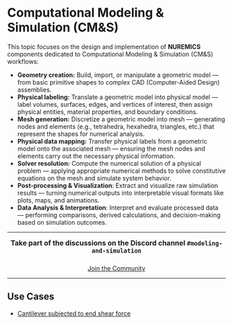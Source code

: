 # Computational Modeling & Simulation (CM&S)

This topic focuses on the design and implementation of **NUREMICS** components dedicated to Computational Modeling & Simulation (CM&S) workflows:

- **Geometry creation:** Build, import, or manipulate a geometric model — from basic primitive shapes to complex CAD (Computer-Aided Design) assemblies.
- **Physical labeling:** Translate a geometric model into physical model — label volumes, surfaces, edges, and vertices of interest, then assign physical entities, material properties, and boundary conditions.
- **Mesh generation:** Discretize a geometric model into mesh — generating nodes and elements (e.g., tetrahedra, hexahedra, triangles, etc.) that represent the shapes for numerical analysis.
- **Physical data mapping:** Transfer physical labels from a geometric model onto the associated mesh — ensuring the mesh nodes and elements carry out the necessary physical information.
- **Solver resolution:** Compute the numerical solution of a physical problem — applying appropriate numerical methods to solve constitutive equations on the mesh and simulate system behavior.
- **Post-processing & Visualization**: Extract and visualize raw simulation results — turning numerical outputs into interpretable visual formats like plots, maps, and animations.
- **Data Analysis & Interpretation**: Interpret and evaluate processed data — performing comparisons, derived calculations, and decision-making based on simulation outcomes.

---

<div align="center" style="font-weight: bold; font-size: 1.0rem;">
Take part of the discussions on the Discord channel <code>#modeling-and-simulation</code>
</div>

<div style="display: flex; justify-content: center; gap: 1rem; flex-wrap: wrap; margin-top: 1.5rem;">
  <a href="https://www.suffisciens.com/nuremics/discord"
     target="_blank"
     rel="noopener noreferrer"
     class="md-button md-button--primary">
    Join the Community
  </a>
</div>

---

## Use Cases

- [Cantilever subjected to end shear force](cantilever-shear.md)